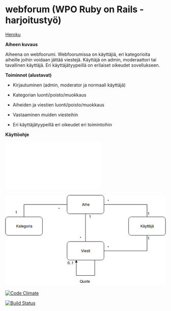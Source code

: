 # webforum (WPO Ruby on Rails -harjoitustyö)

[Heroku](https://blueberry-surprise-52605.herokuapp.com/)

**Aiheen kuvaus**

Aiheena on webfoorumi. Webfoorumissa on käyttäjiä, eri kategorioita aiheille joihin voidaan jättää viestejä. Käyttäjä on admin, moderaattori tai tavallinen käyttäjä. Eri käyttäjätyypeillä on erilaiset oikeudet sovellukseen.

**Toiminnot (alustavat)**

*	Kirjautuminen (admin, moderator ja normaali käyttäjä)

*	Kategorian luonti/poisto/muokkaus

*	Aiheiden ja viestien luonti/poisto/muokkaus

*	Vastaaminen muiden viesteihin

* 	Eri käyttäjätyypeillä eri oikeudet eri toimintoihin

**Käyttöohje**


![Tuntikirjanpito](/dokumentaatio/tuntikirjanpito.md)

![Kaavio](/dokumentaatio/KAAVIO.png)

[![Code Climate](https://codeclimate.com/github/otsepp/webforum.png)](https://codeclimate.com/github/otsepp/webforum)

[![Build Status](https://travis-ci.org/otsepp/webforum.png)](https://travis-ci.org/otsepp/webforum)
